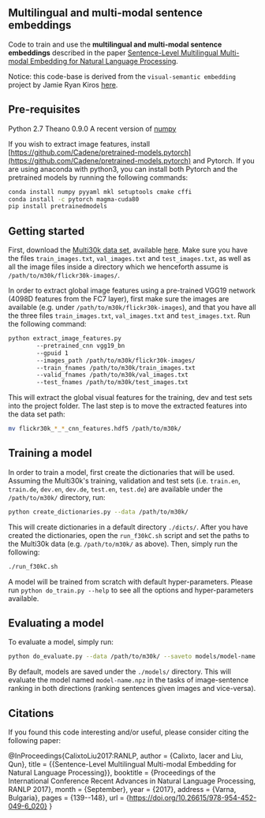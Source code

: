 ## Multilingual and multi-modal sentence embeddings

Code to train and use the **multilingual and multi-modal sentence embeddings** described in the paper [Sentence-Level Multilingual Multi-modal Embedding for Natural Language Processing](http://www.acl-bg.org/proceedings/2017/RANLP%202017/pdf/RANLP020.pdf).

Notice: this code-base is derived from the `visual-semantic embedding` project by Jamie Ryan Kiros [here](https://github.com/ryankiros/visual-semantic-embedding).


## Pre-requisites
Python 2.7
Theano 0.9.0
A recent version of [numpy](http://www.numpy.org/)

If you wish to extract image features, install [https://github.com/Cadene/pretrained-models.pytorch](https://github.com/Cadene/pretrained-models.pytorch) and Pytorch. If you are using anaconda with python3, you can install both Pytorch and the pretrained models by running the following commands:

```bash
conda install numpy pyyaml mkl setuptools cmake cffi
conda install -c pytorch magma-cuda80
pip install pretrainedmodels
```


## Getting started

First, download the [Multi30k data set](http://aclweb.org/anthology/W16-3210.pdf), available [here](http://www.statmt.org/wmt16/multimodal-task.html). Make sure you have the files `train_images.txt`, `val_images.txt` and `test_images.txt`, as well as all the image files inside a directory which we henceforth assume is `/path/to/m30k/flickr30k-images/`.

In order to extract global image features using a pre-trained VGG19 network (4098D features from the FC7 layer), first make sure the images are available (e.g. under `/path/to/m30k/flickr30k-images`), and that you have all the three files `train_images.txt`, `val_images.txt` and `test_images.txt`. Run the following command:

```bash
python extract_image_features.py
        --pretrained_cnn vgg19_bn
        --gpuid 1
        --images_path /path/to/m30k/flickr30k-images/
        --train_fnames /path/to/m30k/train_images.txt
        --valid_fnames /path/to/m30k/val_images.txt
        --test_fnames /path/to/m30k/test_images.txt
```

This will extract the global visual features for the training, dev and test sets into the project folder. The last step is to move the extracted features into the data set path:

```bash
mv flickr30k_*_*_cnn_features.hdf5 /path/to/m30k/
```

## Training a model

In order to train a model, first create the dictionaries that will be used. Assuming the Multi30k's training, validation and test sets (i.e. `train.en`, `train.de`, `dev.en`, `dev.de`, `test.en`, `test.de`) are available under the `/path/to/m30k/` directory, run:

```bash
python create_dictionaries.py --data /path/to/m30k/
```

This will create dictionaries in a default directory `./dicts/`. After you have created the dictionaries, open the `run_f30kC.sh` script and set the paths to the Multi30k data (e.g. `/path/to/m30k/` as above). Then, simply run the following:

```bash
./run_f30kC.sh
```

A model will be trained from scratch with default hyper-parameters. Please run `python do_train.py --help` to see all the options and hyper-parameters available.


## Evaluating a model

To evaluate a model, simply run:

```bash
python do_evaluate.py --data /path/to/m30k/ --saveto models/model-name.npz
```

By default, models are saved under the `./models/` directory. This will evaluate the model named `model-name.npz` in the tasks of image-sentence ranking in both directions (ranking sentences given images and vice-versa).


## Citations

If you found this code interesting and/or useful, please consider citing the following paper:

@InProceedings{CalixtoLiu2017:RANLP,
  author    = {Calixto, Iacer and Liu, Qun},
  title     = {{Sentence-Level Multilingual Multi-modal Embedding for Natural Language Processing}},
  booktitle = {Proceedings of the International Conference Recent Advances in Natural Language Processing, RANLP 2017},
  month     = {September},
  year      = {2017},
  address   = {Varna, Bulgaria},
  pages     = {139--148},
  url       = {https://doi.org/10.26615/978-954-452-049-6_020}
}


